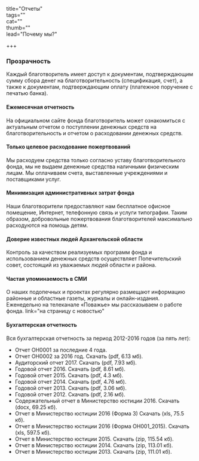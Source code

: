 title="Отчеты"  
tags=""  
cat=""  
thumb=""  
lead="Почему мы?"  

+++

### Прозрачность

Каждый благотворитель имеет доступ к документам, подтверждающим сумму сбора денег на благотворительность (спецификация, счет), а также к документам, подтверждающим оплату (платежное поручение с печатью банка). 

#### Ежемесячная отчетность  

На официальном сайте фонда благотворитель может ознакомиться с актуальным отчетом о поступлении денежных средств на благотворительность и отчетом о расходовании денежных средств.

#### Только целевое расходование пожертвований

Мы расходуем средства только согласно уставу благотворительного фонда, мы не выдаем денежные средства наличными физическим лицам. Мы оплачиваем счета, выставленные учреждениями и поставщиками услуг.

#### Минимизация административных затрат фонда

Наши благотворители предоставляют нам бесплатное офисное помещение, Интернет, телефонную связь и услуги типографии. Таким образом, добровольные пожертвования благотворителей максимально расходуются на помощь детям.

#### Доверие известных людей Архангельской области

Контроль за качеством реализуемых программ фонда и использованием денежных средств осуществляет Попечительский совет, состоящий из уважаемых людей области и района.

#### Частая упоминаемость в СМИ
О наших подопечных и проектах регулярно размещают информацию районные и областные газеты, журналы и онлайн-издания. Еженедельно на телеканале «Поважье» мы рассказываем о работе фонда. link="на страницу с новостью"

#### Бухгалтерская отчетность

Вся бухгалтерская отчетность за период 2012-2016 годов (за пять лет):

* Отчет ОН0001 за последние 4 года.
* Отчет ОН0002 за 2016 год. Скачать (pdf, 6.13 мб).
* Аудиторский отчет 2017. Скачать (pdf, 7.93 мб).
* Годовой отчет 2016. Скачать (pdf, 8.61 мб).
* Годовой отчет 2015. Скачать (pdf, 4.3 мб).
* Годовой отчет 2014. Скачать (pdf, 4.76 мб).
* Годовой отчет 2013. Скачать (pdf, 3.06 мб).
* Годовой отчет 2012. Скачать (pdf, 2.16 мб).
* Содержательный отчет в Министерство юстиции 2016. Скачать (docx, 69.25 кб).
* Отчет в Министерство юстиции 2016 (Форма 3) Скачать (xls, 75.5 кб).
* Отчет в Министерство юстиции 2016 (Форма ОН001_2015). Скачать (xls, 597.5 кб).
* Отчет в Министерство юстиции 2015. Скачать (zip, 115.54 кб).
* Отчет в Министерство юстиции 2014. Скачать (zip, 113.01 кб).
* Отчет в Министерство юстиции 2013. Скачать (zip, 111.01 кб).